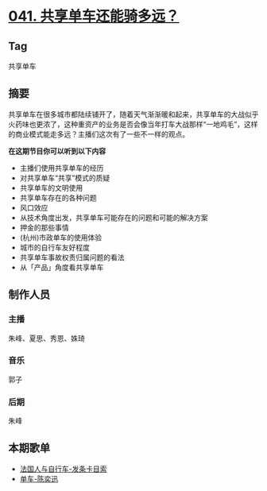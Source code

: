 # [041. 共享单车还能骑多远？](https://jinjinledao.org/?p=179)

## Tag

共享单车

## 摘要

共享单车在很多城市都陆续铺开了，随着天气渐渐暖和起来，共享单车的大战似乎火药味也更浓了，这种重资产的业务是否会像当年打车大战那样“一地鸡毛”，这样的商业模式能走多远？主播们这次有了一些不一样的观点。

**在这期节目你可以听到以下内容**

- 主播们使用共享单车的经历
- 对共享单车“共享”模式的质疑
- 共享单车的文明使用
- 共享单车存在的各种问题
- 风口效应
- 从技术角度出发，共享单车可能存在的问题和可能的解决方案
- 押金的那些事情
- (杭州)市政单车的使用体验
- 城市的自行车友好程度
- 共享单车事故权责归属问题的看法
- 从「产品」角度看共享单车

## 制作人员

### 主播

朱峰、夏思、秀恩、姝琦

### 音乐

郭子

### 后期

朱峰

## 本期歌单

- [法国人与自行车-发条卡目索](http://music.163.com/#/m/song?id=26609264)
- [单车-陈奕迅](http://music.163.com/#/m/song?id=65592)
